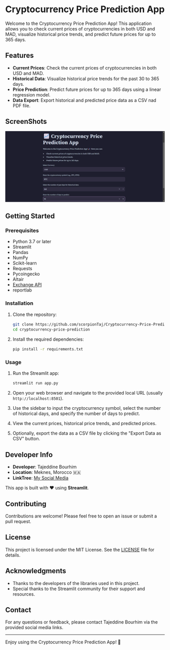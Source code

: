 # Cryptocurrency Price Prediction App

Welcome to the Cryptocurrency Price Prediction App! This application allows you to check current prices of cryptocurrencies in both USD and MAD, visualize historical price trends, and predict future prices for up to 365 days.

## Features

- **Current Prices**: Check the current prices of cryptocurrencies in both USD and MAD.
- **Historical Data**: Visualize historical price trends for the past 30 to 365 days.
- **Price Prediction**: Predict future prices for up to 365 days using a linear regression model.
- **Data Export**: Export historical and predicted price data as a CSV nad PDF file.

## ScreenShots

![Main App Preview](image.png)

## Getting Started

### Prerequisites

- Python 3.7 or later
- Streamlit
- Pandas
- NumPy
- Scikit-learn
- Requests
- Pycoingecko
- Altair
- [Exchange API](https://github.com/fawazahmed0/exchange-api)
- reportlab

### Installation

1. Clone the repository:

   ```bash
   git clone https://github.com/scorpionTaj/Cryptocurrency-Price-Prediction.git
   cd cryptocurrency-price-prediction
   ```

2. Install the required dependencies:

   ```bash
   pip install -r requirements.txt
   ```

### Usage

1. Run the Streamlit app:

   ```bash
   streamlit run app.py
   ```

2. Open your web browser and navigate to the provided local URL (usually `http://localhost:8501`).

3. Use the sidebar to input the cryptocurrency symbol, select the number of historical days, and specify the number of days to predict.

4. View the current prices, historical price trends, and predicted prices.

5. Optionally, export the data as a CSV file by clicking the "Export Data as CSV" button.

## Developer Info

- **Developer**: Tajeddine Bourhim
- **Location**: Meknes, Morocco 🇲🇦
- **LinkTree**: [My Social Media](https://linktr.ee/tajeddineofficiel)

This app is built with ❤️ using **Streamlit**.

## Contributing

Contributions are welcome! Please feel free to open an issue or submit a pull request.

## License

This project is licensed under the MIT License. See the [LICENSE](LICENSE) file for details.

## Acknowledgments

- Thanks to the developers of the libraries used in this project.
- Special thanks to the Streamlit community for their support and resources.

## Contact

For any questions or feedback, please contact Tajeddine Bourhim via the provided social media links.

---

Enjoy using the Cryptocurrency Price Prediction App! 🎉
